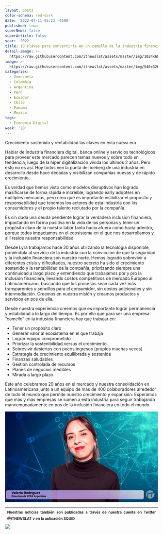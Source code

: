 ```yaml
---
layout: posts
color-schema: red-dark
date: '2022-07-11 05:23 -0500'
published: true
superNews: false
superArticle: false
year: '2022'
title: 10 claves para convertirte en un camello de la industria financiera digital
detail-image: >-
  https://raw.githubusercontent.com/itnewslat/assets/master/img/1024x680/Valeria-Rodriguez-g.jpg
image: >-
  https://raw.githubusercontent.com/itnewslat/assets/master/img/540x320/Valeria-Rodriguez-p.jpg
categories:
  - Venezuela
  - Colombia
  - Argentina
  - Perú
  - Ecuador
  - Chile
  - Panama
  - Mexico
tags:
  - Economía Digital
week: '28'
---
```

Crecimiento sostenido y rentabilidad las claves en esta nueva era

Hablar de industria financiera digital, banca online y servicios tecnológicos para proveer este mercado parecen temas nuevos y sobre todo en tendencia, luego de la hiper digitalización vivida los últimos 2 años. Pero esto no es así. Hoy todos ven la punta del iceberg de una industria en desarrollo desde hace décadas y visibilizan compañías nuevas y de rápido crecimiento.

Es verdad que hemos visto como modelos disruptivos han logrado masificarse de forma rápida e increíble, logrando early adopters en múltiples mercados, pero creo que es importante visibilizar el propósito y responsabilidad que tenemos los actores de esta industria con los consumidores y el propio talento reclutado por la compañía.

Es sin duda una deuda pendiente lograr la verdadera inclusión financiera, impactando en forma positiva en la vida de las personas y tener un propósito claro de la nuestra labor tanto hacia afuera como hacia adentro, porque todos impactamos en el ecosistema en el que nos desarrollamos y allí reside nuestra responsabilidad.

Desde Lyra trabajamos hace 20 años utilizando la tecnología disponible, poniéndola al servicio de la industria con la convicción de que la seguridad y la inclusión financiera son nuestro norte. Hemos logrado sobrevivir a diferentes crisis y dificultades, nuestro secreto ha sido el crecimiento sostenido y la rentabilidad de la compañía, priorizando siempre una continuidad a largo plazo y entendiendo que trabajamos por y pro la inclusión financiera, llevando costos competitivos de mercado Europeo al Latinoamericano, buscando que los procesos sean cada vez más transparentes y sencillos para el consumidor, sin costos adicionales y sin intermediación. Creemos en nuestra misión y creamos productos y servicios en pos  de ella. 

Desde nuestra experiencia creemos que es importante lograr permanencia y estabilidad a lo largo del tiempo. Es por ello que para ser una empresa “camello” en la industria financiera hay que trabajar en:
 
- Tener un propósito claro
- Generar valor al ecosistema en el que trabaja
- Lograr equipo comprometido
- Priorizar la sostenibilidad versus el crecimiento
- Sobrevivir desiertos con pocos ingresos (propios muchas veces)
- Estrategia de crecimiento equilibrada y sostenida
- Finanzas saludables
- Gestión controlada de recursos
- Planes de negocios medibles
- Mirada a largo plazo
 
Este año celebramos 20 años en el mercado y nuestra consolidación en Latinoamericana junto a un equipo de más de 400 colaboradores alrededor de todo el mundo que permite nuestro crecimiento y expansión. Esperamos que más y más empresas se sumen a esta industria para seguir trabajando mancomunadamente en pos de la inclusión financiera en todo el mundo. 

![](https://raw.githubusercontent.com/itnewslat/assets/master/img/540x320/Valeria-Rodriguez-p.jpg)

<table style="height: 42px;" width="569">
<tbody>
<tr>
<td style="text-align: justify;"><sub><strong>Nuestras noticias también son publicadas a través de nuestra cuenta en Twitter <a href="https://twitter.com/itnewslat?lang=es">@ITNEWSLAT</a> y en la aplicación <a href="https://squidapp.co/en/">SQUID</a></strong></sub></td>
</tr>
</tbody>
</table>

<img src="https://tracker.metricool.com/c3po.jpg?hash=56f88a41e39ab42c063cc51676587a04"/>
